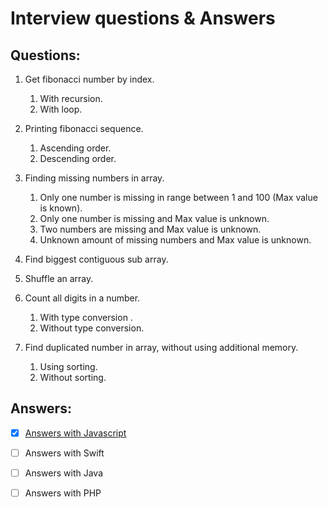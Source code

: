 
# Interview questions &amp; Answers

## Questions:

1. Get fibonacci number by index.
    1. With recursion.
    2. With loop.

2. Printing fibonacci sequence.
    1. Ascending order.
    2. Descending order.

3. Finding missing numbers in array.
    1. Only one number is missing in range between 1 and 100 (Max value is known).
    2. Only one number is missing and Max value is unknown.
    3. Two numbers are missing and Max value is unknown.
    4. Unknown amount of missing numbers and Max value is unknown.

4. Find biggest contiguous sub array.

5. Shuffle an array.

6. Count all digits in a number.
    1. With type conversion .
    2. Without type conversion.

7. Find duplicated number in array, without using additional memory.
    1. Using sorting.
    2. Without sorting.




## Answers:

- [X] [Answers with Javascript](https://github.com/nikitaKurtin/interviewQuestions/blob/master/index.js)

- [ ] Answers with Swift

- [ ] Answers with Java

- [ ] Answers with PHP